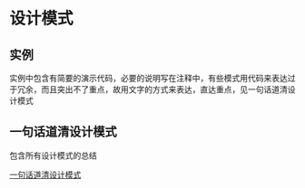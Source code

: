 # 设计模式

## 实例

实例中包含有简要的演示代码，必要的说明写在注释中，有些模式用代码来表达过于冗余，而且突出不了重点，故用文字的方式来表达，直达重点，见一句话道清设计模式

## 一句话道清设计模式

包含所有设计模式的总结

[一句话道清设计模式](./BriefDescription.md)
